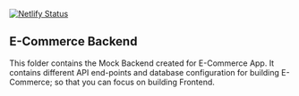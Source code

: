 [![Netlify Status](https://api.netlify.com/api/v1/badges/626f5b1d-62fe-4fe0-9a73-e8b32a76c71e/deploy-status)](https://app.netlify.com/sites/penandpap/deploys)

## E-Commerce Backend

This folder contains the Mock Backend created for E-Commerce App. It contains different API end-points and database configuration for building E-Commerce; so that you can focus on building Frontend.
